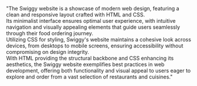 "The Swiggy website is a showcase of modern web design, featuring a clean and responsive layout crafted with HTML and CSS.<br> Its minimalist interface ensures optimal user experience, with intuitive navigation and visually appealing elements that guide users seamlessly through their food ordering journey.<br> Utilizing CSS for styling, Swiggy's website maintains a cohesive look across devices, from desktops to mobile screens, ensuring accessibility without compromising on design integrity.<br> With HTML providing the structural backbone and CSS enhancing its aesthetics, the Swiggy website exemplifies best practices in web development, offering both functionality and visual appeal to users eager to explore and order from a vast selection of restaurants and cuisines."
